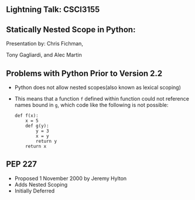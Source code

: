 Lightning Talk: CSCI3155
-----------------------------------------------------------

Statically Nested 
Scope in Python:
-----------------------------------------------

Presentation by: Chris Fichman, 


Tony Gagliardi, and Alec Martin

Problems with Python Prior to Version 2.2
-----------------------------------------------------------
  - Python does not allow nested scopes(also known as lexical scoping)
  - This means that a function `f` defined within function <g> could not 
  reference names bound in `g`, which code like the following is 
  not possible:
  
	
		def f(x):
			x = 5
			def g(y):
				y = 3
				x = y
				return y
			return x
			
PEP 227
-----------------------------------------------------------
  - Proposed 1 November 2000 by Jeremy Hylton
  - Adds Nested Scoping
  - Initially Deferred

